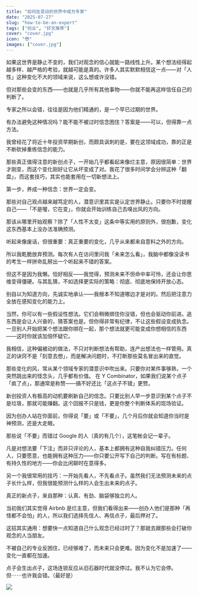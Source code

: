 ```yaml
---
title: "如何在变动的世界中成为专家"
date: "2025-07-27"
slug: "how-to-be-an-expert"
tags: ["创业", "好文推荐"]
cover: "cover.jpg"
icon: "😎"
images: ["cover.jpg"]
---
```

如果这世界是静止不变的，我们对观念的信心就能一路线性上升。某个想法经得起越多样、越严格的考验，就越可能是真的。许多人其实默默相信这一点——对「人性」这种变化不大的领域来说，这么想或许没错。



但对那些会变的东西——也就是几乎所有其他事物——你就不能再这样信任自己的判断了。



专家之所以会错，往往是因为他们精通的，是一个早已过期的世界。



有办法避免这种情况吗？能不能不被过时信念困住？答案是——可以，但得靠一点方法。



我曾经花了将近十年投资早期新创，而颇具讽刺的是，要在这领域成功，靠的正是不断砍掉重练信念的能力。



那些真正值得注意的新创点子，一开始几乎都看起来像烂主意，原因很简单：世界才刚变，而这个变化刚好让它从坏变成了对。我花了很多时间学会分辨这种「翻盘」，而这套技巧，其实也能套用在一切新想法上。



第一步，养成一种信念：世界一定会变。



那些对自己观点越来越笃定的人，潜意识里其实是认定世界静止。只要你不时提醒自己——「不是喔，它在变」，你就会开始训练自己去嗅出风的方向。



那该从哪里开始观察？除了「人性不太变」这条中等实用的原则外，很抱歉，变化这东西基本上没办法准确预测。



听起来像废话，但很重要：真正重要的变化，几乎从来都来自意料之外的方向。



所以我乾脆放弃预测。每次有人在访问里问我「未来怎么看」，我脑中都像没读书的考生一样拼命乱掰出一个听起来不错的答案。



但这不是因为我懒。恰好相反——我觉得，预测未来不但命中率可怜，还会让你思维变得僵硬。与其乱猜，不如选择更实际的策略：彻底、彻底地保持开放心态。



别自以为知道方向，先诚实地承认——我根本不知道哪边才是对的。然后把注意力全放在感知变化的能力上。



当然，你可以有一些假设性想法。它们会稍微绑住你没错，但也会驱动你前进。追东西是会让人兴奋的，猜答案也是。但你得非常有纪律，不让这些假设变成执念。
一旦别人开始把某个想法跟你绑在一起，那个想法就更可能变成你想相信的东西——这时你就该加倍怀疑它。



我相信，这种偏被动的做法，不只对判断想法有帮助，连产出想法也一样管用。真正的诀窍不是「刻意去想」，而是解决问题时，不打断那些莫名冒出来的直觉。



那些变化的风，常从某个领域专家的潜意识中吹出来。只要你对某件事够熟，一个突然跳出来的怪念头，几乎都有价值。
在 Y Combinator，如果我们说某个点子「疯了点」，那通常是称赞——搞不好还比「这点子不错」更赞。



新创投资人有极高的动机要刷新自己的信念。只要比别人早一步意识到某个点子不是垃圾，那就可能赚翻。这个回报不只是钱，更是你整个判断体系的现场验证。



因为创办人站在你面前，你得说「要」或「不要」，几个月后你就会知道你当时是神预测，还是大走眼。



那些说「不要」而错过 Google 的人（真的有几个），这笔帐会记一辈子。



凡是对想法要「下注」而非只评论的人，基本上都拥有这种自我纠错压力。任何人，只要愿意，也能拥有这种压力——你只要公开写下自己的判断。写在有标题、有持久性的地方——你会比闲聊时在意得多。



另一个我很常用的技巧：一开始先看人，不先看点子。虽然我们无法预测未来的点子长什么样，但我很能预测什么样的人会生出未来的点子。



真正的新点子，来自那种：认真、有劲、脑袋够独立的人。



当初我们其实觉得 Airbnb 是烂主意，但我们看得出来——创办人他们是那种「再怪都不会怕」的人，所以我们选择先信人、再信点子，最后押对了。



这招其实通用：想要快一点知道自己什么观念已经过时了？那就去跟那些会打破你观念的人当朋友。



不被自己的专业反困住，已经够难了，而未来只会更难。因为变化不是加速了——变化一直都在加速。



点子会生出点子，这场连锁反应从旧石器时代就没停过。我不认为它会停。
但⋯⋯也许我会错。（最好是）




![](https://prod-files-secure.s3.us-west-2.amazonaws.com/112d0858-5090-4d34-a606-b75eb8d65fd2/46476355-9cf3-4e99-9b7a-3531bc426380/1000202064.png?X-Amz-Algorithm=AWS4-HMAC-SHA256&X-Amz-Content-Sha256=UNSIGNED-PAYLOAD&X-Amz-Credential=ASIAZI2LB466YICLALVF%2F20250828%2Fus-west-2%2Fs3%2Faws4_request&X-Amz-Date=20250828T151337Z&X-Amz-Expires=3600&X-Amz-Security-Token=IQoJb3JpZ2luX2VjEE8aCXVzLXdlc3QtMiJHMEUCIG6ND7PnGAk%2FePiDwfSonPEf%2BNfAHcLgKn3rYvjVjuc9AiEA5UROCGKxlp8VwnzfJ%2FNelDpb1I7mitO%2FKh3ya8vp0JQqiAQIqP%2F%2F%2F%2F%2F%2F%2F%2F%2F%2FARAAGgw2Mzc0MjMxODM4MDUiDPgX9E1zy%2F65%2FiVGUSrcA82r12PrS93BkvOeJshkrUUwQUHmqE3XGKD3NdZ8Ype%2B59e3pTmuso%2FUksFHUena3fLNUFoy2rZOlt4Tt55K11WlWZ92kFkxA4y9VKpSrYIsyf%2BkNp84WDm30UO0SKzV3OvBQ9ch%2Btjlf4vPTQ6iNunOeke1KtlB9iAzLB7IyAHJhDx6b%2BgyshMW47aav4GcTp8%2BQTJdsxlkqbwXJdjI45OHwJhR7jRTEHrfaCu66HvWtV7HbgFJs%2FpcjKeapZ%2B9j4QrmxCjLLODUxjqESaq900Lv%2BfU%2FFjyQrecSmKBP%2F9Y4GAEVk7XFQLHJtkObS%2FoYPyJdy9WirYr%2FsG7h%2BV%2BRRNOj%2F1AfCONZtjBWPsXmOPEunvPOFwN0EG44wLEXSwHtjZ%2BpmD8%2F7aXo2i6Vp1gVLm9%2BEtq4PVSidyZvtJCQxZY6HJlIqyr9d4oJCCin8srZ6ECSvrPYmVyMyPHOUMvYfN2%2ByYXl5qU%2BFCqXGLw1Dwn8QM%2BSPvGCE%2BTXCFcYH5FB5QTe45xW02Z8dNtJH%2FfoQWPrEwkVqEs57Cz%2BIO4TEqobiqC636ThzXVyu%2FBpScgr61qSYm9U024vYt%2FthZmP84FsWfJ4HQEzrk86YqXqfHn4NXE4ulnKf%2FXTH7MMN7cwcUGOqUBhQuTPTtWn31oWjNfWfMjFoP1SvKp7LOKpCSW7HM%2BPi94DJmUWNV4GJXQYdWUOXzw28w2Y7pKB73Wj%2BimOqgUJ%2F92CY%2BkIlMLGfnMZRHLLcZJ3n1C1oRXuer4zpAqCMmHkQHt7wGlXTEQA5kjxqYiF1vyuykC4FulCw8sB%2Bb823NSLfwnNhr6%2FFul0OtQhzvQjXri%2F4HWHjtW6ikrpHcahV%2BVVGbg&X-Amz-Signature=ca60fa639b0faf9d68d5e8d061469bda49883a76dd7e33e43af0aa21fa2ef866&X-Amz-SignedHeaders=host&x-amz-checksum-mode=ENABLED&x-id=GetObject)

